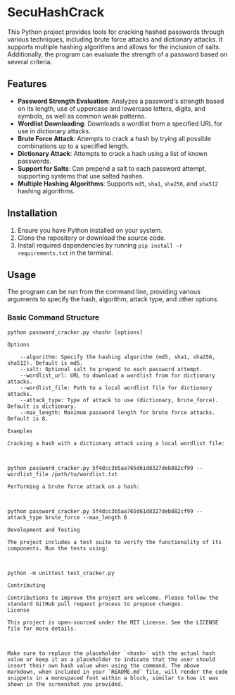 # SecuHashCrack

This Python project provides tools for cracking hashed passwords through various techniques, including brute force attacks and dictionary attacks. It supports multiple hashing algorithms and allows for the inclusion of salts. Additionally, the program can evaluate the strength of a password based on several criteria.

## Features

- **Password Strength Evaluation**: Analyzes a password's strength based on its length, use of uppercase and lowercase letters, digits, and symbols, as well as common weak patterns.
- **Wordlist Downloading**: Downloads a wordlist from a specified URL for use in dictionary attacks.
- **Brute Force Attack**: Attempts to crack a hash by trying all possible combinations up to a specified length.
- **Dictionary Attack**: Attempts to crack a hash using a list of known passwords.
- **Support for Salts**: Can prepend a salt to each password attempt, supporting systems that use salted hashes.
- **Multiple Hashing Algorithms**: Supports `md5`, `sha1`, `sha256`, and `sha512` hashing algorithms.

## Installation

1. Ensure you have Python installed on your system.
2. Clone the repository or download the source code.
3. Install required dependencies by running `pip install -r requirements.txt` in the terminal.

## Usage

The program can be run from the command line, providing various arguments to specify the hash, algorithm, attack type, and other options.

### Basic Command Structure

```
python password_cracker.py <hash> [options]

Options

    --algorithm: Specify the hashing algorithm (md5, sha1, sha256, sha512). Default is md5.
    --salt: Optional salt to prepend to each password attempt.
    --wordlist_url: URL to download a wordlist from for dictionary attacks.
    --wordlist_file: Path to a local wordlist file for dictionary attacks.
    --attack_type: Type of attack to use (dictionary, brute_force). Default is dictionary.
    --max_length: Maximum password length for brute force attacks. Default is 8.

Examples

Cracking a hash with a dictionary attack using a local wordlist file:



python password_cracker.py 5f4dcc3b5aa765d61d8327deb882cf99 --wordlist_file /path/to/wordlist.txt

Performing a brute force attack on a hash:



python password_cracker.py 5f4dcc3b5aa765d61d8327deb882cf99 --attack_type brute_force --max_length 6

Development and Testing

The project includes a test suite to verify the functionality of its components. Run the tests using:



python -m unittest test_cracker.py

Contributing

Contributions to improve the project are welcome. Please follow the standard GitHub pull request process to propose changes.
License

This project is open-sourced under the MIT License. See the LICENSE file for more details.



Make sure to replace the placeholder `<hash>` with the actual hash value or keep it as a placeholder to indicate that the user should insert their own hash value when using the command. The above markdown, when included in your `README.md` file, will render the code snippets in a monospaced font within a block, similar to how it was shown in the screenshot you provided.

